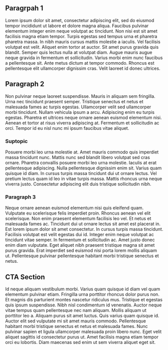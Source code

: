 ## Paragrpah 1
Lorem ipsum dolor sit amet, consectetur adipiscing elit, sed do eiusmod tempor incididunt ut labore et dolore magna aliqua. Faucibus pulvinar elementum integer enim neque volutpat ac tincidunt. Non nisi est sit amet facilisis magna etiam tempor. Turpis egestas sed tempus urna et pharetra pharetra massa. In nibh mauris cursus mattis molestie a iaculis. Vel facilisis volutpat est velit. Aliquet enim tortor at auctor. Sit amet purus gravida quis blandit. Semper quis lectus nulla at volutpat diam. Augue mauris augue neque gravida in fermentum et sollicitudin. Varius morbi enim nunc faucibus a pellentesque sit. Ante metus dictum at tempor commodo. Rhoncus est pellentesque elit ullamcorper dignissim cras. Velit laoreet id donec ultrices.

## Paragraph 2
Non pulvinar neque laoreet suspendisse. Mauris in aliquam sem fringilla. Urna nec tincidunt praesent semper. Tristique senectus et netus et malesuada fames ac turpis egestas. Ullamcorper velit sed ullamcorper morbi tincidunt. Nullam vehicula ipsum a arcu. Adipiscing enim eu turpis egestas. Pharetra et ultrices neque ornare aenean euismod elementum nisi. Aenean et tortor at risus viverra adipiscing at. Fermentum et sollicitudin ac orci. Tempor id eu nisl nunc mi ipsum faucibus vitae aliquet.

### Suptopic
Posuere morbi leo urna molestie at. Amet mauris commodo quis imperdiet massa tincidunt nunc. Mattis nunc sed blandit libero volutpat sed cras ornare. Pharetra convallis posuere morbi leo urna molestie. Iaculis at erat pellentesque adipiscing. Nulla pellentesque dignissim enim sit. Varius quam quisque id diam. In cursus turpis massa tincidunt dui ut ornare lectus. Vel pretium lectus quam id leo in vitae turpis massa. Mattis rhoncus urna neque viverra justo. Consectetur adipiscing elit duis tristique sollicitudin nibh.

### Paragraph 3
Neque ornare aenean euismod elementum nisi quis eleifend quam. Vulputate eu scelerisque felis imperdiet proin. Rhoncus aenean vel elit scelerisque. Non enim praesent elementum facilisis leo vel. Et netus et malesuada fames ac. Tincidunt dui ut ornare lectus sit amet est placerat in. Est lorem ipsum dolor sit amet consectetur. In cursus turpis massa tincidunt. Facilisis volutpat est velit egestas dui id. Integer enim neque volutpat ac tincidunt vitae semper. In fermentum et sollicitudin ac. Amet justo donec enim diam vulputate. Eget aliquet nibh praesent tristique magna sit amet purus gravida. Erat imperdiet sed euismod nisi porta lorem mollis aliquam ut. Pellentesque pulvinar pellentesque habitant morbi tristique senectus et netus.

## CTA Section
Id neque aliquam vestibulum morbi. Varius quam quisque id diam vel quam elementum pulvinar etiam. Fringilla urna porttitor rhoncus dolor purus non. Et magnis dis parturient montes nascetur ridiculus mus. Tristique et egestas quis ipsum suspendisse. Nibh nisl condimentum id venenatis. Auctor neque vitae tempus quam pellentesque nec nam aliquam. Mollis aliquam ut porttitor leo a. Aliquam purus sit amet luctus. Quis varius quam quisque id. Auctor elit sed vulputate mi sit amet mauris commodo. Pellentesque habitant morbi tristique senectus et netus et malesuada fames. Nunc pulvinar sapien et ligula ullamcorper malesuada proin libero nunc. Eget velit aliquet sagittis id consectetur purus ut. Amet facilisis magna etiam tempor orci eu lobortis. Diam maecenas sed enim ut sem viverra aliquet eget sit.